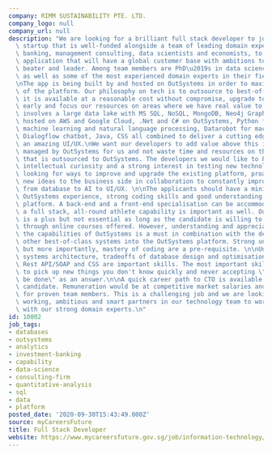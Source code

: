 ```yaml
---
company: RIMM SUSTAINABILITY PTE. LTD.
company_logo: null
company_url: null
description: "We are looking for a brilliant full stack developer to join an exciting\
  \ startup that is well-funded alongside a team of leading domain experts in investment\
  \ banking, management consulting, data scientists and economists, to create a world-class\
  \ application that will have a global customer base with ambitions to be a world\
  \ beater and leader. Among team members are PhD\u2019s in data science and economics,\
  \ as well as some of the most experienced domain experts in their fields globally.\n\
  \nThe app is being built by and hosted on OutSystems in order to maximise the capabilities\
  \ of the platform. Our philosophy on tech is to outsource to best-of-class where\
  \ it is available at a reasonable cost without compromise, upgrade to new capabilities\
  \ early and focus our resources on areas where we have real value to add. Our platform\
  \ involves a large data lake with MS SQL, NoSQL, MongoDB, Neo4j Graph database,\
  \ hosted on AWS and Google Cloud, .Net and C# on OutSystems, Python for data science,\
  \ machine learning and natural language processing, Datarobot for machine learning,\
  \ Dialogflow chatbot, Java, CSS all combined to deliver a cutting edge app with\
  \ an amazing UI/UX.\nWe want our developers to add value above this integrated application\
  \ managed by OutSystems for us and not waste time and resources on the infrastructure\
  \ that is outsourced to OutSystems. The developers we would like to hire must have\
  \ intellectual curiosity and a strong interest in testing new technologies and constantly\
  \ looking for ways to improve and upgrade the existing platform, proactively bringing\
  \ new ideas to the business side in collaboration to constantly improving all aspects\
  \ from database to AI to UI/UX. \n\nThe applicants should have a minimum of 3 years\
  \ OutSystems experience, strong coding skills and good understanding across the\
  \ platform. A back-end and a front-end specialisation can be accommodated but having\
  \ a full stack, all-round athlete capability is important as well. OutSystems certification\
  \ is a plus but not essential as long as the candidate is willing to obtain it quickly\
  \ through online courses offered. However, understanding and appreciation of leveraging\
  \ the capabilities of OutSystems is a must in combination with the desire to incorporate\
  \ other best-of-class systems into the OutSystems platform. Strong university degrees\
  \ but more importantly, mastery of coding are a pre-requisite. \n\nUnderstanding\
  \ systems architecture, tradeoffs of database design and optimisation, Python, Javascript,\
  \ Rest API/SOAP and CSS are important skills. The most important skill is the willingness\
  \ to pick up new things you don't know quickly and never accepting \"no it cannot\
  \ be done\" as an answer.\n\nA quick career path to CTO is available for the right\
  \ candidate. Remuneration would be at competitive market salaries and stock options\
  \ for proven team members. This is a challenging job and we are looking for hard\
  \ working, ambitious and smart partners in our technology team to work hand in hand\
  \ with our strong domain experts.\n"
id: 10002
job_tags:
- databases
- outsystems
- analytics
- investment-banking
- capability
- data-science
- consulting-firm
- quantitative-analysis
- sql
- data
- platform
posted_date: '2020-09-30T15:43:49.000Z'
source: myCareersFuture
title: Full Stack Developer
website: https://www.mycareersfuture.gov.sg/job/information-technology/full-stack-developer-rimm-sustainability-3fcf08917f32a3f9175d5dff158b7e64
---
```

